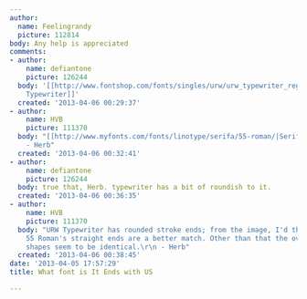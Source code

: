 ```yaml
---
author:
  name: Feelingrandy
  picture: 112814
body: Any help is appreciated
comments:
- author:
    name: defiantone
    picture: 126244
  body: '[[http://www.fontshop.com/fonts/singles/urw/urw_typewriter_regular_ot_std/|URW
    Typewriter]]'
  created: '2013-04-06 00:29:37'
- author:
    name: HVB
    picture: 111370
  body: "[[http://www.myfonts.com/fonts/linotype/serifa/55-roman/|SerifA 55 Roman]]\r\n
    - Herb"
  created: '2013-04-06 00:32:41'
- author:
    name: defiantone
    picture: 126244
  body: true that, Herb. typewriter has a bit of roundish to it.
  created: '2013-04-06 00:36:35'
- author:
    name: HVB
    picture: 111370
  body: "URW Typewriter has rounded stroke ends; from the image, I'd think that SerifA
    55 Roman's straight ends are a better match. Other than that the overall glyph
    shapes seem to be identical.\r\n - Herb"
  created: '2013-04-06 00:38:45'
date: '2013-04-05 17:57:29'
title: What font is It Ends with US

---
```

